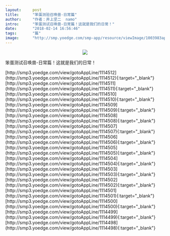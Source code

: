 ```yaml
---
layout:     post
title:      "笨蛋测验召唤兽-日常篇"
author:     "作者：井上坚二  namo"
intro:      "笨蛋测试召唤兽-日常篇！这就是我们的日常！"
date:       "2018-02-14 16:56:46"
tags:       "篇"
image:      "http://smp.yoedge.com/smp-app/resource/viewImage/1003983appline.png"
---
```

<div style="text-align: center">
<p><img src="http://smp.yoedge.com/smp-app/resource/viewImage/1003983appline.png"/></p>
</div>
<p class="post-meta">
<span>笨蛋测试召唤兽-日常篇！这就是我们的日常！</span>
</p>
[http://smp3.yoedge.com/view/gotoAppLine/1114512](http://smp3.yoedge.com/view/gotoAppLine/1114512){:target="_blank"}
[http://smp3.yoedge.com/view/gotoAppLine/1114511](http://smp3.yoedge.com/view/gotoAppLine/1114511){:target="_blank"}
[http://smp3.yoedge.com/view/gotoAppLine/1114510](http://smp3.yoedge.com/view/gotoAppLine/1114510){:target="_blank"}
[http://smp3.yoedge.com/view/gotoAppLine/1114509](http://smp3.yoedge.com/view/gotoAppLine/1114509){:target="_blank"}
[http://smp3.yoedge.com/view/gotoAppLine/1114508](http://smp3.yoedge.com/view/gotoAppLine/1114508){:target="_blank"}
[http://smp3.yoedge.com/view/gotoAppLine/1114507](http://smp3.yoedge.com/view/gotoAppLine/1114507){:target="_blank"}
[http://smp3.yoedge.com/view/gotoAppLine/1114506](http://smp3.yoedge.com/view/gotoAppLine/1114506){:target="_blank"}
[http://smp3.yoedge.com/view/gotoAppLine/1114505](http://smp3.yoedge.com/view/gotoAppLine/1114505){:target="_blank"}
[http://smp3.yoedge.com/view/gotoAppLine/1114504](http://smp3.yoedge.com/view/gotoAppLine/1114504){:target="_blank"}
[http://smp3.yoedge.com/view/gotoAppLine/1114503](http://smp3.yoedge.com/view/gotoAppLine/1114503){:target="_blank"}
[http://smp3.yoedge.com/view/gotoAppLine/1114502](http://smp3.yoedge.com/view/gotoAppLine/1114502){:target="_blank"}
[http://smp3.yoedge.com/view/gotoAppLine/1114501](http://smp3.yoedge.com/view/gotoAppLine/1114501){:target="_blank"}
[http://smp3.yoedge.com/view/gotoAppLine/1114500](http://smp3.yoedge.com/view/gotoAppLine/1114500){:target="_blank"}
[http://smp3.yoedge.com/view/gotoAppLine/1114499](http://smp3.yoedge.com/view/gotoAppLine/1114499){:target="_blank"}
[http://smp3.yoedge.com/view/gotoAppLine/1114498](http://smp3.yoedge.com/view/gotoAppLine/1114498){:target="_blank"}


